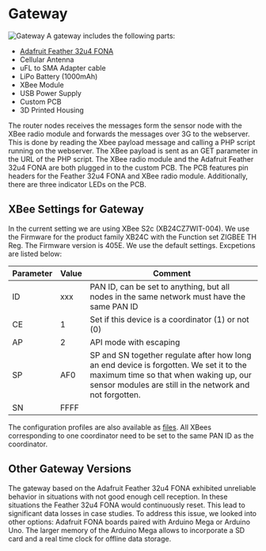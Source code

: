 # Gateway 
![Gateway](Images/Gateway_collage.jpg) 
A gateway includes the following parts: 
* [Adafruit Feather 32u4 FONA](https://learn.adafruit.com/adafruit-feather-32u4-fona)
* Cellular Antenna
* uFL to SMA Adapter cable
* LiPo Battery (1000mAh) 
* XBee Module 
* USB Power Supply
* Custom PCB 
* 3D Printed Housing 

The router nodes receives the messages form the sensor node with the XBee radio module and forwards the messages over 3G to the webserver. This is done by reading the Xbee payload message and calling a PHP script running on the webserver. The XBee payload is sent as an GET parameter in the URL of the PHP script.
The XBee radio module and the Adafruit Feather 32u4 FONA are both plugged in to the custom PCB. The PCB features pin headers for the Feather 32u4 FONA and XBee radio module. Additionally, there are three indicator LEDs on the PCB. 

## XBee Settings for Gateway
In the current setting we are using XBee S2c (XB24CZ7WIT-004). We use the Firmware for the product family XB24C with the Function set ZIGBEE TH Reg. The Firmware version is 405E.
We use the default settings. Excpetions are listed below:

|Parameter | Value 	| Comment |
|----------|--------|-------|
|ID	       | xxx	  | PAN ID, can be set to anything, but all nodes in the same network must have the same PAN ID |
|CE	       | 1	    | Set if this device is a coordinator (1) or not (0) |
|AP	       | 2	    | API mode with escaping |
|SP	       | AF0    | SP and SN together regulate after how long an end device is forgotten. We set it to the maximum time so that when waking up, our sensor modules are still in the network and not forgotten.|
|SN	       |FFFF    |  |	

The configuration profiles are also available as [files](XBee_Profiles/). All XBees corresponding to one coordinator need to be set to the same PAN ID as the coordinator.

## Other Gateway Versions
The gateway based on the Adafruit Feather 32u4 FONA exhibited unreliable behavior in situations with not good enough cell reception. In these situations the Feather 32u4 FONA would continuously reset. This lead to significant data losses in case studies. To address this issue, we looked into other options: Adafruit FONA boards paired with Arduino Mega or Arduino Uno. The larger memory of the Arduino Mega allows to incorporate a SD card and a real time clock for offline data storage.
